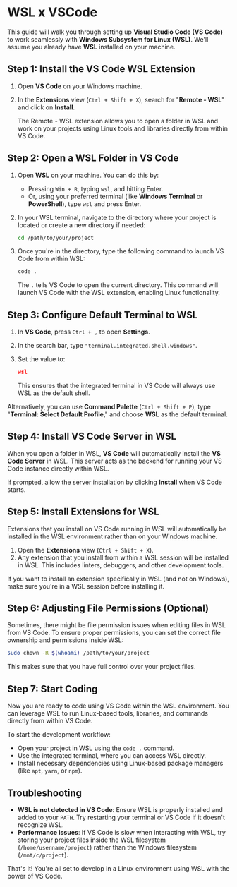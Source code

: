 # WSL x VSCode

This guide will walk you through setting up **Visual Studio Code (VS Code)** to work seamlessly with **Windows Subsystem for Linux (WSL)**. We'll assume you already have **WSL** installed on your machine.

## Step 1: Install the VS Code WSL Extension

1. Open **VS Code** on your Windows machine.
2. In the **Extensions** view (`Ctrl + Shift + X`), search for "**Remote - WSL**" and click on **Install**.
   
   The Remote - WSL extension allows you to open a folder in WSL and work on your projects using Linux tools and libraries directly from within VS Code.

## Step 2: Open a WSL Folder in VS Code

1. Open **WSL** on your machine. You can do this by:
   - Pressing `Win + R`, typing `wsl`, and hitting Enter.
   - Or, using your preferred terminal (like **Windows Terminal** or **PowerShell**), type `wsl` and press Enter.
   
2. In your WSL terminal, navigate to the directory where your project is located or create a new directory if needed:
   
   ```bash
   cd /path/to/your/project
   ```

3. Once you're in the directory, type the following command to launch VS Code from within WSL:

   ```bash
   code .
   ```

   The `.` tells VS Code to open the current directory. This command will launch VS Code with the WSL extension, enabling Linux functionality.

## Step 3: Configure Default Terminal to WSL

1. In **VS Code**, press `Ctrl + ,` to open **Settings**.
2. In the search bar, type `"terminal.integrated.shell.windows"`.
3. Set the value to:

   ```json
   wsl
   ```

   This ensures that the integrated terminal in VS Code will always use WSL as the default shell.

Alternatively, you can use **Command Palette** (`Ctrl + Shift + P`), type "**Terminal: Select Default Profile**," and choose **WSL** as the default terminal.

## Step 4: Install VS Code Server in WSL

When you open a folder in WSL, **VS Code** will automatically install the **VS Code Server** in WSL. This server acts as the backend for running your VS Code instance directly within WSL.

If prompted, allow the server installation by clicking **Install** when VS Code starts.

## Step 5: Install Extensions for WSL

Extensions that you install on VS Code running in WSL will automatically be installed in the WSL environment rather than on your Windows machine.

1. Open the **Extensions** view (`Ctrl + Shift + X`).
2. Any extension that you install from within a WSL session will be installed in WSL. This includes linters, debuggers, and other development tools.

If you want to install an extension specifically in WSL (and not on Windows), make sure you're in a WSL session before installing it.

## Step 6: Adjusting File Permissions (Optional)

Sometimes, there might be file permission issues when editing files in WSL from VS Code. To ensure proper permissions, you can set the correct file ownership and permissions inside WSL:

```bash
sudo chown -R $(whoami) /path/to/your/project
```

This makes sure that you have full control over your project files.

## Step 7: Start Coding

Now you are ready to code using VS Code within the WSL environment. You can leverage WSL to run Linux-based tools, libraries, and commands directly from within VS Code.

To start the development workflow:
- Open your project in WSL using the `code .` command.
- Use the integrated terminal, where you can access WSL directly.
- Install necessary dependencies using Linux-based package managers (like `apt`, `yarn`, or `npm`).

## Troubleshooting

- **WSL is not detected in VS Code**: Ensure WSL is properly installed and added to your `PATH`. Try restarting your terminal or VS Code if it doesn't recognize WSL.
- **Performance issues**: If VS Code is slow when interacting with WSL, try storing your project files inside the WSL filesystem (`/home/username/project`) rather than the Windows filesystem (`/mnt/c/project`).

That's it! You're all set to develop in a Linux environment using WSL with the power of VS Code.

